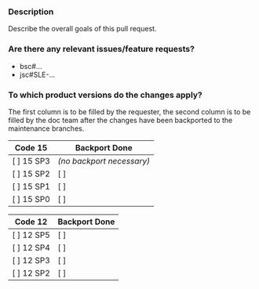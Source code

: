 ### Description

Describe the overall goals of this pull request.


### Are there any relevant issues/feature requests?

* bsc#...
* jsc#SLE-...


### To which product versions do the changes apply?

The first column is to be filled by the requester, the second column is to be filled by the doc team after the changes have been backported to the maintenance branches.

| Code 15     | Backport Done
| ----------  | ----------
| [ ] 15 SP3  | *(no backport necessary)*
| [ ] 15 SP2  | [ ]
| [ ] 15 SP1  | [ ]
| [ ] 15 SP0  | [ ]

| Code 12     | Backport Done
| ----------  | ----------
| [ ] 12 SP5  | [ ]
| [ ] 12 SP4  | [ ]
| [ ] 12 SP3  | [ ]
| [ ] 12 SP2  | [ ]
